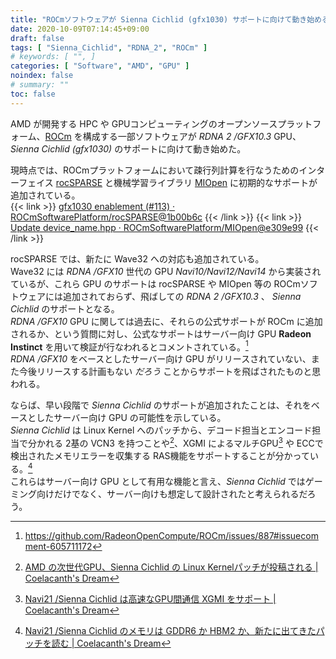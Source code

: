 ```yaml
---
title: "ROCmソフトウェアが Sienna Cichlid (gfx1030) サポートに向けて動き始める"
date: 2020-10-09T07:14:45+09:00
draft: false
tags: [ "Sienna_Cichlid", "RDNA_2", "ROCm" ]
# keywords: [ "", ]
categories: [ "Software", "AMD", "GPU" ]
noindex: false
# summary: ""
toc: false
---
```


AMD が開発する HPC や GPUコンピューティングのオープンソースプラットフォーム、[ROCm](https://github.com/RadeonOpenCompute/ROCm) を構成する一部ソフトウェアが *RDNA 2 /GFX10.3* GPU、*Sienna Cichlid (gfx1030)* のサポートに向けて動き始めた。  

現時点では、ROCmプラットフォームにおいて疎行列計算を行なうためのインターフェイス [rocSPARSE](https://github.com/ROCmSoftwarePlatform/rocSPARSE) と機械学習ライブラリ [MIOpen](https://github.com/ROCmSoftwarePlatform/MIOpen) に初期的なサポートが追加されている。  
{{< link >}} [gfx1030 enablement (#113) · ROCmSoftwarePlatform/rocSPARSE@1b00b6c](https://github.com/ROCmSoftwarePlatform/rocSPARSE/commit/1b00b6c8a8dd7f3a846c311594747bfc15791be7) {{< /link >}}
{{< link >}} [Update device_name.hpp · ROCmSoftwarePlatform/MIOpen@e309e99](https://github.com/ROCmSoftwarePlatform/MIOpen/commit/e309e99ff77da5b27f2e9f0545e39943365da0af) {{< /link >}}

rocSPARSE では、新たに Wave32 への対応も追加されている。  
Wave32 には *RDNA /GFX10* 世代の GPU *Navi10/Navi12/Navi14* から実装されているが、これら GPU のサポートは rocSPARSE や MIOpen 等の ROCmソフトウェアには追加されておらず、飛ばしての *RDNA 2 /GFX10.3* 、 *Sienna Cichlid* のサポートとなる。  
*RDNA /GFX10* GPU に関しては過去に、それらの公式サポートが ROCm に追加されるか、という質問に対し、公式なサポートはサーバー向け GPU **Radeon Instinct** を用いて検証が行なわれるとコメントされている。[^rocm-gfx10-comment]  
*RDNA /GFX10* をベースとしたサーバー向け GPU がリリースされていない、また今後リリースする計画もない *だろう* ことからサポートを飛ばされたものと思われる。  

[^rocm-gfx10-comment]: <https://github.com/RadeonOpenCompute/ROCm/issues/887#issuecomment-605711172>

ならば、早い段階で *Sienna Cichlid* のサポートが追加されたことは、それをベースとしたサーバー向け GPU の可能性を示している。  
*Sienna Cichlid* は Linux Kernel へのパッチから、デコード担当とエンコード担当で分かれる 2基の VCN3 を持つことや[^dual-vcn3]、XGMI によるマルチGPU[^xgmi] や ECCで検出されたメモリエラーを収集する RAS機能をサポートすることが分かっている。[^ras]  
これらはサーバー向け GPU として有用な機能と言え、*Sienna Cichlid* ではゲーミング向けだけでなく、サーバー向けも想定して設計されたと考えられるだろう。  

[^dual-vcn3]: [AMD の次世代GPU、Sienna Cichlid の Linux Kernelパッチが投稿される | Coelacanth's Dream](/posts/2020/06/02/amd-sienna_cichlid/#vcn3)
[^xgmi]: [Navi21 /Sienna Cichlid は高速なGPU間通信 XGMI をサポート | Coelacanth's Dream](/posts/2020/07/17/navi21-sienna_cichlid-support-xgmi/)
[^ras]: [Navi21 /Sienna Cichlid のメモリは GDDR6 か HBM2 か、新たに出てきたパッチを読む | Coelacanth's Dream](/posts/2020/07/27/what-sienna_cichlid-hbm2/)
